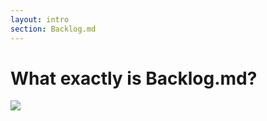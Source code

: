 ```yaml
---
layout: intro
section: Backlog.md
---
```


# What exactly is Backlog.md?

<div class="flex items-center justify-center">
    <img class="w-80" src="/backlog.png">
</div>
